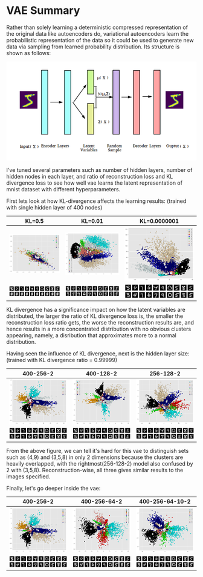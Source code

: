 # VAE Summary

Rather than solely learning a deterministic compressed representation of the original data like autoencoders do, variational autoencoders learn the probabilistic representation of the data so it could be used to generate new data via sampling from learned probability distribution. Its structure is shown as follows:

![vae](images/structure.png)

I've tuned several parameters such as number of hidden layers, number of hidden nodes in each layer, and ratio of reconstruction loss and KL divergence loss to see how well vae learns the latent representation of mnist dataset with different hyperparameters.

First lets look at how KL-divergence affects the learning results:
(trained with single hidden layer of 400 nodes)

KL=0.5|KL=0.01|KL=0.0000001|
:---:|:---:|:---:|
![1](images/clusters_0.5.png)|![2](images/clusters_0.99.png)|![3](images/clusters_0.9999999.png)|
![4](images/digits_0.5.png)|![5](images/digits_0.99.png)|![6](images/digits_0.9999999.png)|

KL divergence has a significance impact on how the latent variables are distributed, the larger the ratio of KL divergence loss is, the smaller the reconstruction loss ratio gets, the worse the reconstruction results are, and hence results in a more concentrated distribution with no obvious clusters appearing, namely, a disribution that approximates more to a normal distribution. 

Having seen the influence of KL divergence, next is the hidden layer size:
(trained with KL divergence ratio = 0.99999)

400-256-2|400-128-2|256-128-2|
:---:|:---:|:---:|
![1](images/clusters_400_256.png)|![2](images/clusters_400_128.png)|![3](images/clusters_256_128.png)|
![4](images/digits_400_256.png)|![5](images/digits_400_128.png)|![6](images/digits_256_128.png)|

From the above figure, we can tell it's hard for this vae to distinguish sets such as (4,9) and (3,5,8) in only 2 dimensions because the clusters are heavily overlapped, with the rightmost(256-128-2) model also confused by 2 with (3,5,8). Reconstruction-wise, all three gives similar results to the images specified.

Finally, let's go deeper inside the vae:

400-256-2|400-256-64-2|400-256-64-10-2|
:---:|:---:|:---:|
![1](images/clusters_400_256.png)|![2](images/clusters_400_256_64.png)|![3](images/clusters_400_256_64_10.png)|
![4](images/digits_400_256.png)|![5](images/digits_400_256_64.png)|![6](images/digits_400_256_64_10.png)|




